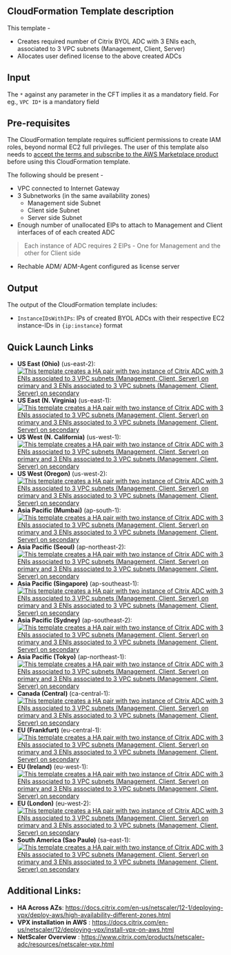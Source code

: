 ## CloudFormation Template description
This template -
- Creates required number of Citrix BYOL ADC with 3 ENIs each, associated to 3 VPC subnets (Management, Client, Server)
- Allocates user defined license to the above created ADCs

## Input
The `*` against any parameter in the CFT implies it as a mandatory field.
For eg., `VPC ID*` is a mandatory field

## Pre-requisites
The CloudFormation template requires sufficient permissions to create IAM roles, beyond normal EC2 full privileges. The user of this template also needs to [accept the terms and subscribe to the AWS Marketplace product](https://aws.amazon.com/marketplace/pp/B00AA01BOE) before using this CloudFormation template.
<p>The following should be present - </p>

- VPC connected to Internet Gateway
- 3 Subnetworks (in the same availability zones)
	- Management side Subnet
	- Client side Subnet
	- Server side Subnet
- Enough number of unallocated EIPs to attach to Management and Client interfaces of of each created ADC
> Each instance of ADC requires 2 EIPs - One for Management and the other for Client side
- Rechable ADM/ ADM-Agent configured as license server

## Output
The output of the CloudFormation template includes:

- `InstanceIDsWithIPs`: IPs of created BYOL ADCs with their respective EC2 instance-IDs in `{ip:instance}` format

## Quick Launch Links

- **US East (Ohio)** (us-east-2): [![This template creates a HA pair with two instance of Citrix ADC with 3 ENIs associated to 3 VPC subnets (Management, Client, Server) on primary and 3 ENIs associated to 3 VPC subnets (Management, Client, Server) on secondary](https://s3.amazonaws.com/cloudformation-examples/cloudformation-launch-stack.png)](https://console.aws.amazon.com/cloudformation/home?region=us-east-2#/stacks/new?templateURL=https://s3.amazonaws.com/netscaler-cft-templates/license-cft-create-multiple-byol-vpx.template)
- **US East (N. Virginia)** (us-east-1): [![This template creates a HA pair with two instance of Citrix ADC with 3 ENIs associated to 3 VPC subnets (Management, Client, Server) on primary and 3 ENIs associated to 3 VPC subnets (Management, Client, Server) on secondary](https://s3.amazonaws.com/cloudformation-examples/cloudformation-launch-stack.png)](https://console.aws.amazon.com/cloudformation/home?region=us-east-1#/stacks/new?templateURL=https://s3.amazonaws.com/netscaler-cft-templates/license-cft-create-multiple-byol-vpx.template)
- **US West (N. California)** (us-west-1): [![This template creates a HA pair with two instance of Citrix ADC with 3 ENIs associated to 3 VPC subnets (Management, Client, Server) on primary and 3 ENIs associated to 3 VPC subnets (Management, Client, Server) on secondary](https://s3.amazonaws.com/cloudformation-examples/cloudformation-launch-stack.png)](https://console.aws.amazon.com/cloudformation/home?region=us-west-1#/stacks/new?templateURL=https://s3.amazonaws.com/netscaler-cft-templates/license-cft-create-multiple-byol-vpx.template)
- **US West (Oregon)** (us-west-2): [![This template creates a HA pair with two instance of Citrix ADC with 3 ENIs associated to 3 VPC subnets (Management, Client, Server) on primary and 3 ENIs associated to 3 VPC subnets (Management, Client, Server) on secondary](https://s3.amazonaws.com/cloudformation-examples/cloudformation-launch-stack.png)](https://console.aws.amazon.com/cloudformation/home?region=us-west-2#/stacks/new?templateURL=https://s3.amazonaws.com/netscaler-cft-templates/license-cft-create-multiple-byol-vpx.template)
- **Asia Pacific (Mumbai)** (ap-south-1): [![This template creates a HA pair with two instance of Citrix ADC with 3 ENIs associated to 3 VPC subnets (Management, Client, Server) on primary and 3 ENIs associated to 3 VPC subnets (Management, Client, Server) on secondary](https://s3.amazonaws.com/cloudformation-examples/cloudformation-launch-stack.png)](https://console.aws.amazon.com/cloudformation/home?region=ap-south-1#/stacks/new?templateURL=https://s3.amazonaws.com/netscaler-cft-templates/license-cft-create-multiple-byol-vpx.template)
- **Asia Pacific (Seoul)** (ap-northeast-2): [![This template creates a HA pair with two instance of Citrix ADC with 3 ENIs associated to 3 VPC subnets (Management, Client, Server) on primary and 3 ENIs associated to 3 VPC subnets (Management, Client, Server) on secondary](https://s3.amazonaws.com/cloudformation-examples/cloudformation-launch-stack.png)](https://console.aws.amazon.com/cloudformation/home?region=ap-northeast-2#/stacks/new?templateURL=https://s3.amazonaws.com/netscaler-cft-templates/license-cft-create-multiple-byol-vpx.template)
- **Asia Pacific (Singapore)** (ap-southeast-1): [![This template creates a HA pair with two instance of Citrix ADC with 3 ENIs associated to 3 VPC subnets (Management, Client, Server) on primary and 3 ENIs associated to 3 VPC subnets (Management, Client, Server) on secondary](https://s3.amazonaws.com/cloudformation-examples/cloudformation-launch-stack.png)](https://console.aws.amazon.com/cloudformation/home?region=ap-southeast-1#/stacks/new?templateURL=https://s3.amazonaws.com/netscaler-cft-templates/license-cft-create-multiple-byol-vpx.template)
- **Asia Pacific (Sydney)** (ap-southeast-2): [![This template creates a HA pair with two instance of Citrix ADC with 3 ENIs associated to 3 VPC subnets (Management, Client, Server) on primary and 3 ENIs associated to 3 VPC subnets (Management, Client, Server) on secondary](https://s3.amazonaws.com/cloudformation-examples/cloudformation-launch-stack.png)](https://console.aws.amazon.com/cloudformation/home?region=ap-southeast-2#/stacks/new?templateURL=https://s3.amazonaws.com/netscaler-cft-templates/license-cft-create-multiple-byol-vpx.template)
- **Asia Pacific (Tokyo)** (ap-northeast-1): [![This template creates a HA pair with two instance of Citrix ADC with 3 ENIs associated to 3 VPC subnets (Management, Client, Server) on primary and 3 ENIs associated to 3 VPC subnets (Management, Client, Server) on secondary](https://s3.amazonaws.com/cloudformation-examples/cloudformation-launch-stack.png)](https://console.aws.amazon.com/cloudformation/home?region=ap-northeast-1#/stacks/new?templateURL=https://s3.amazonaws.com/netscaler-cft-templates/license-cft-create-multiple-byol-vpx.template)
- **Canada (Central)** (ca-central-1): [![This template creates a HA pair with two instance of Citrix ADC with 3 ENIs associated to 3 VPC subnets (Management, Client, Server) on primary and 3 ENIs associated to 3 VPC subnets (Management, Client, Server) on secondary](https://s3.amazonaws.com/cloudformation-examples/cloudformation-launch-stack.png)](https://console.aws.amazon.com/cloudformation/home?region=ca-central-1#/stacks/new?templateURL=https://s3.amazonaws.com/netscaler-cft-templates/license-cft-create-multiple-byol-vpx.template)
- **EU (Frankfurt)** (eu-central-1): [![This template creates a HA pair with two instance of Citrix ADC with 3 ENIs associated to 3 VPC subnets (Management, Client, Server) on primary and 3 ENIs associated to 3 VPC subnets (Management, Client, Server) on secondary](https://s3.amazonaws.com/cloudformation-examples/cloudformation-launch-stack.png)](https://console.aws.amazon.com/cloudformation/home?region=eu-central-1#/stacks/new?templateURL=https://s3.amazonaws.com/netscaler-cft-templates/license-cft-create-multiple-byol-vpx.template)
- **EU (Ireland)** (eu-west-1): [![This template creates a HA pair with two instance of Citrix ADC with 3 ENIs associated to 3 VPC subnets (Management, Client, Server) on primary and 3 ENIs associated to 3 VPC subnets (Management, Client, Server) on secondary](https://s3.amazonaws.com/cloudformation-examples/cloudformation-launch-stack.png)](https://console.aws.amazon.com/cloudformation/home?region=eu-west-1#/stacks/new?templateURL=https://s3.amazonaws.com/netscaler-cft-templates/license-cft-create-multiple-byol-vpx.template)
- **EU (London)** (eu-west-2): [![This template creates a HA pair with two instance of Citrix ADC with 3 ENIs associated to 3 VPC subnets (Management, Client, Server) on primary and 3 ENIs associated to 3 VPC subnets (Management, Client, Server) on secondary](https://s3.amazonaws.com/cloudformation-examples/cloudformation-launch-stack.png)](https://console.aws.amazon.com/cloudformation/home?region=eu-west-2#/stacks/new?templateURL=https://s3.amazonaws.com/netscaler-cft-templates/license-cft-create-multiple-byol-vpx.template)
- **South America (Sao Paulo)** (sa-east-1): [![This template creates a HA pair with two instance of Citrix ADC with 3 ENIs associated to 3 VPC subnets (Management, Client, Server) on primary and 3 ENIs associated to 3 VPC subnets (Management, Client, Server) on secondary](https://s3.amazonaws.com/cloudformation-examples/cloudformation-launch-stack.png)](https://console.aws.amazon.com/cloudformation/home?region=sa-east-1#/stacks/new?templateURL=https://s3.amazonaws.com/netscaler-cft-templates/license-cft-create-multiple-byol-vpx.template)




## Additional Links:

- **HA Across AZs**: https://docs.citrix.com/en-us/netscaler/12-1/deploying-vpx/deploy-aws/high-availability-different-zones.html
- **VPX installation in AWS** : https://docs.citrix.com/en-us/netscaler/12/deploying-vpx/install-vpx-on-aws.html
- **NetScaler Overview** : https://www.citrix.com/products/netscaler-adc/resources/netscaler-vpx.html
